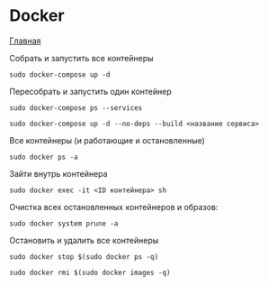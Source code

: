 # Docker

[Главная](README.md)

Собрать и запустить все контейнеры
```
sudo docker-compose up -d
```

Пересобрать и запустить один контейнер
```
sudo docker-compose ps --services
```
```
sudo docker-compose up -d --no-deps --build <название сервиса>
```


Все контейнеры (и работающие и остановленные)
```
sudo docker ps -a
```

Зайти внутрь контейнера
```
sudo docker exec -it <ID контейнера> sh
```

Очистка всех остановленных контейнеров и образов:
```
sudo docker system prune -a
```

Остановить и удалить все контейнеры
```
sudo docker stop $(sudo docker ps -q)
```
```
sudo docker rmi $(sudo docker images -q)
```
